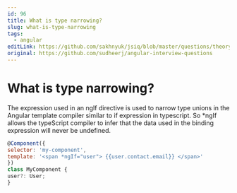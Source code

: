 ```yaml
---
id: 96
title: What is type narrowing?
slug: what-is-type-narrowing
tags:
  - angular
editLink: https://github.com/sakhnyuk/jsiq/blob/master/questions/theory/angular/96.md
original: https://github.com/sudheerj/angular-interview-questions
---
```


# What is type narrowing?

The expression used in an ngIf directive is used to narrow type unions in the Angular template compiler similar to if expression in typescript. So \*ngIf allows the typeScript compiler to infer that the data used in the binding expression will never be undefined.

```javascript
@Component({
selector: 'my-component',
template: '<span *ngIf="user"> {{user.contact.email}} </span>'
})
class MyComponent {
user?: User;
}
```